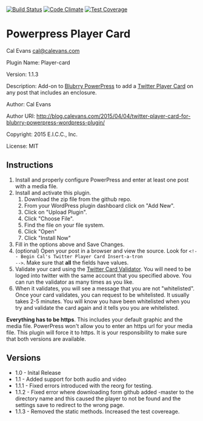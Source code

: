 [![Build Status](https://travis-ci.org/calevans/player-card.svg?branch=master)](https://travis-ci.org/calevans/player-card)
[![Code Climate](https://codeclimate.com/github/calevans/player-card/badges/gpa.svg)](https://codeclimate.com/github/calevans/player-card)
[![Test Coverage](https://codeclimate.com/github/calevans/player-card/badges/coverage.svg)](https://codeclimate.com/github/calevans/player-card)

# Powerpress Player Card

Cal Evans <cal@calevans.com>

Plugin Name: Player-card

Version: 1.1.3

Description: Add-on to [Blubrry PowerPress](https://wordpress.org/plugins/powerpress/) to add a [Twitter Player Card](https://dev.twitter.com/cards/overview) on any post that includes an enclosure.

Author: Cal Evans

Author URI: http://blog.calevans.com/2015/04/04/twitter-player-card-for-blubrry-powerpress-wordpress-plugin/

Copyright: 2015 E.I.C.C., Inc.

License: MIT


## Instructions

1. Install and properly configure PowerPress and enter at least one post with a media file.
1. Install and activate this plugin.
	1. Download the zip file from the github repo.
	1. From your WordPress plugin dashboard click on "Add New".
	1. Click on "Upload Plugin".
	1. Click "Choose File".
	1. Find the file on your file system.
	1. Click "Open"
	1. Click "Install Now"
1. Fill in the options above and Save Changes.
1. (optional) Open your post in a browser and view the source. Look for <code>&lt;!-- Begin Cal's Twitter Player Card Insert-a-tron --></code>. Make sure that **all** the fields have values.
1. Validate your card using the [Twitter Card Validator](https://cards-dev.twitter.com/validator). You will need to be loged into twitter with the same account that you specified above. You can run the validator as many times as you like.
1. When it validates, you will see a message that you are not "whitelisted". Once your card validates, you can request to be whitelisted. It usually takes 2-5 minutes. You will know you have been whitelisted when you try and validate the card again and it tells you you are whitelisted.

**Everything has to be https**. This includes your default graphic and the media file. PowerPress won't allow you to enter an https url for your media file. This plugin will force it to https. It is your responsibility to make sure that both versions are available.

## Versions

- 1.0   - Inital Release
- 1.1   - Added support for both audio and video
- 1.1.1 - Fixed errors introduced with the reorg for testing.
- 1.1.2 - Fixed error where downloading form github added -master to the directory name and this caused the player to not be found and the settings save to redirect to the wrong page.
- 1.1.3 - Removed the static methods. Increased the test covereage.

